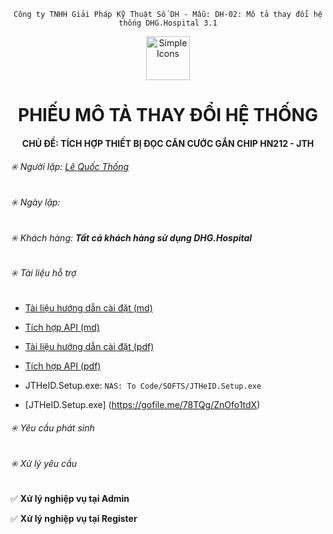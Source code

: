 <div align="center">

`Công ty TNHH Giải Pháp Kỹ Thuật Số DH - Mẫu: DH-02: Mô tả thay đổi hệ thống DHG.Hospital 3.1`

</div>

<div align="center">
  <img src="https://raw.githubusercontent.com/dh-hos/dhg.hospitalprinter/main/Deploy_Tools/Logo.ico" alt="Simple Icons" width=70>
  <h1>PHIẾU MÔ TẢ THAY ĐỔI HỆ THỐNG</h1>  
</div>
<div align="center">

#### CHỦ ĐỀ: TÍCH HỢP THIẾT BỊ ĐỌC CĂN CƯỚC GẮN CHIP HN212 - JTH

</div>

###### :eight_spoked_asterisk: Người lập: [Lê Quốc Thống](https://github.com/lequocthong29)

###### :eight_spoked_asterisk: Ngày lập:

###### :eight_spoked_asterisk: Khách hàng: **Tất cả khách hàng sử dụng DHG.Hospital**

###### :eight_spoked_asterisk: Tài liệu hỗ trợ

- [Tài liệu hướng dẫn cài đặt (md)](Tich-hop-doc-the-cccd-gan-chip-HN212-jth-api.md)

- [Tích hợp API (md)](Tich-hop-doc-the-cccd-gan-chip-HN212-jth.md)

- [Tài liệu hướng dẫn cài đặt (pdf)](Tich-hop-doc-the-cccd-gan-chip-HN212-jth.pdf)

- [Tích hợp API (pdf)](Tich-hop-doc-the-cccd-gan-chip-HN212-jth-api.pdf)

- JTHeID.Setup.exe: `NAS: To Code/SOFTS/JTHeID.Setup.exe`
- [JTHeID.Setup.exe] (https://gofile.me/78TQg/ZnOfo1tdX)

###### :eight_spoked_asterisk: Yêu cầu phát sinh

###### :eight_spoked_asterisk: Xử lý yêu cầu

:white_check_mark: **Xử lý nghiệp vụ tại Admin**

:white_check_mark: **Xử lý nghiệp vụ tại Register**
